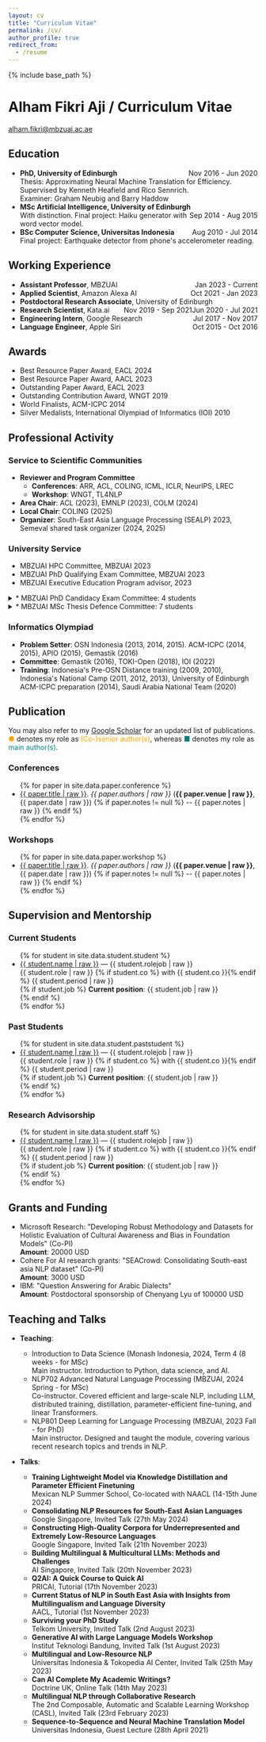 ```yaml
---
layout: cv
title: "Curriculum Vitae"
permalink: /cv/
author_profile: true
redirect_from:
  - /resume
---
```


{% include base_path %}
# Alham Fikri Aji / Curriculum Vitae
[alham.fikri@mbzuai.ac.ae](mailto:alham.fikri@mbzuai.ac.ae)

[//]: # (I am an assistant professor at MBZUAI. I obtained my Ph.D. from the University of Edinburgh’s Institute for Language, Cognition, and Computation, where I focused on enhancing the training and inference speed of machine translation. My studies were supervised by Dr. Kenneth Heafield and Dr. Rico Sennrich. Presently, my research centers on multilingual, low-resource, and low-compute NLP. I have worked on lightweight models via distillation, as well as adapting models to unseen languages in cases of limited training data.)
[//]: # (I have been developing various multilingual large language models such as BLOOMZ/mT0, Jais, Bactrian-X, and more. I have also worked on building multilingual and under-represented NLP resources and benchmarks, especially those that capture local culture and nuances, some of which were awarded best resource papers.)
[//]: # (In the past, I have gained industry experience at companies such as Amazon, Google, and Apple.)


## Education

* **PhD, University of Edinburgh** <span style="float: right;">Nov 2016 - Jun 2020</span><br>
  <span class='desc'>Thesis: Approximating Neural Machine Translation for Efficiency.</span><br>
  <span class='desc'>Supervised by Kenneth Heafield and Rico Sennrich.</span><br>
  <span class='desc'>Examiner: Graham Neubig and Barry Haddow</span>
* **MSc Artificial Intelligence, University of Edinburgh** <span style="float: right;">Sep 2014 - Aug 2015</span>\
  <span class='desc'>With distinction. Final project: Haiku generator with word vector model.</span>
* **BSc Computer Science, Universitas Indonesia** <span style="float: right;">Aug 2010 - Jul 2014</span>\
  <span class='desc'>Final project: Earthquake detector from phone's accelerometer reading.</span>

## Working Experience

* **Assistant Professor**, MBZUAI <span style="float: right;"> Jan 2023 - Current</span>
* **Applied Scientist**, Amazon Alexa AI <span style="float: right;"> Oct 2021 - Jan 2023</span>
* **Postdoctoral Research Associate**, University of Edinburgh <span style="float: right;"> Jun 2020 - Jul 2021</span>
* **Research Scientist**, Kata.ai  <span style="float: right;"> Nov 2019 - Sep 2021</span>
* **Engineering Intern**, Google Research <span style="float: right;"> Jul 2017 - Nov 2017</span>
* **Language Engineer**, Apple Siri  <span style="float: right;">Oct 2015 - Oct 2016</span>


## Awards
* Best Resource Paper Award, EACL 2024
* Best Resource Paper Award, AACL 2023
* Outstanding Paper Award, EACL 2023
* Outstanding Contribution Award, WNGT 2019
* World Finalists, ACM-ICPC 2014
* Silver Medalists, International Olympiad of Informatics (IOI) 2010

## Professional Activity

### Service to Scientific Communities

* **Reviewer and Program Committee**
  * **Conferences**: ARR, ACL, COLING, ICML, ICLR, NeurIPS, LREC
  * **Workshop**: WNGT, TL4NLP
* **Area Chair**: ACL (2023), EMNLP (2023), COLM (2024)
* **Local Chair**: COLING (2025)
* **Organizer**: South-East Asia Language Processing (SEALP) 2023, Semeval shared task organizer (2024, 2025)

### University Service

* MBZUAI HPC Committee, MBZUAI 2023
* MBZUAI PhD Qualifying Exam Committee, MBZUAI 2023
* MBZUAI Executive Education Program advisor, 2023
<details>
  <summary>* MBZUAI PhD Candidacy Exam Committee: 4 students</summary>
  2024 (2): Muhammad Taimoor Haseeb (student of Gus Jia), Artem Agafonov (student of Martin Takac) <br>
  2023 (2): Muhammad Arslan Manzoor (student of Preslav Nakov), Abdulla Jasem Ahmed Jaber Almansoori (student of Martin Takac)
</details>
<details>
  <summary>* MBZUAI MSc Thesis Defence Committee: 7 students</summary>
  2024 (5): Yichen (Will) Huang, Amirbek Djanibekov, Adham Ibrahim, Ahmed Rashed Ahmed Mubarak Almansoori, Ahmed Mohamed Mubarak Ali Albreiki <br>
  2023 (2): Sarah Albarri, Muhammad Umar Salman
</details>






### Informatics Olympiad
  * **Problem Setter**: OSN Indonesia (2013, 2014, 2015). ACM-ICPC (2014, 2015), APIO (2015), Gemastik (2016)
  * **Committee**: Gemastik (2016), TOKI-Open (2018), IOI (2022)
  * **Training**: Indonesia's Pre-OSN Distance training (2009, 2010), Indonesia's National Camp (2011, 2012, 2013), University of Edinburgh ACM-ICPC preparation (2014), Saudi Arabia National Team (2020)
<div class="page-break"></div>

## Publication

You may also refer to my [Google Scholar](https://scholar.google.ca/citations?hl=en&user=0Cyfqv4AAAAJ&view_op=list_works&sortby=pubdate) for an updated list of publications.<br>
<span style="color: orange;">●</span> denotes my role as <span style="color: orange;">(Co-)senior author(s)</span>, whereas <span style="color: teal;">■</span> denotes my role as <span style="color: teal;">main author(s)</span>.
### Conferences

<ul>
{% for paper in site.data.paper.conference %}
<li class="{% if paper.author and paper.author == 'first' %}first-author{% elsif paper.author and paper.author == 'last' %}last-author{% else %}default-author{% endif %}">
    <a href="{{ paper.url }}">{{ paper.title | raw }}</a>. <i>{{ paper.authors | raw }}</i> (<b>{{ paper.venue | raw }}</b>, {{ paper.date | raw }})
    {% if paper.notes != null %} -- {{ paper.notes | raw }}
    {% endif %}
</li>
{% endfor %}
</ul>

### Workshops
<ul>
{% for paper in site.data.paper.workshop %}
<li class="{% if paper.author and paper.author == 'first' %}first-author{% elsif paper.author and paper.author == 'last' %}last-author{% else %}default-author{% endif %}">
    <a href="{{ paper.url }}">{{ paper.title | raw }}</a>. <i>{{ paper.authors | raw }}</i> (<b>{{ paper.venue | raw }}</b>, {{ paper.date | raw }})
    {% if paper.notes != null %} -- {{ paper.notes | raw }}
    {% endif %}
</li>
{% endfor %}
</ul>

## Supervision and Mentorship

### Current Students
<ul>
{% for student in site.data.student.student %}
  <li>
    <a href="{{ student.url }}">{{ student.name | raw }}</a> — {{ student.rolejob | raw }}<br>
    {{ student.role | raw }} {% if student.co %} with {{ student.co }}{% endif %} {{ student.period | raw }}<br>
    {% if student.job %}
      <strong>Current position</strong>: {{ student.job | raw }}<br>
    {% endif %}
  </li>
{% endfor %}
</ul>

### Past Students
<ul>
{% for student in site.data.student.paststudent %}
  <li>
    <a href="{{ student.url }}">{{ student.name | raw }}</a> — {{ student.rolejob | raw }}<br>
    {{ student.role | raw }} {% if student.co %} with {{ student.co }}{% endif %} {{ student.period | raw }}<br>
    {% if student.job %}
      <strong>Current position</strong>: {{ student.job | raw }}<br>
    {% endif %}
  </li>
{% endfor %}
</ul>

### Research Advisorship
<ul>
{% for student in site.data.student.staff %}
  <li>
    <a href="{{ student.url }}">{{ student.name | raw }}</a> — {{ student.rolejob | raw }}<br>
    {{ student.role | raw }} {% if student.co %} with {{ student.co }}{% endif %} {{ student.period | raw }}<br>
    {% if student.job %}
      <strong>Current position</strong>: {{ student.job | raw }}<br>
    {% endif %}
  </li>
{% endfor %}
</ul>

## Grants and Funding
 * Microsoft Research: "Developing Robust Methodology and Datasets for Holistic Evaluation of Cultural Awareness and Bias in Foundation Models" (Co-PI)\
   **Amount**: 20000 USD
 * Cohere For AI research grants: "SEACrowd: Consolidating South-east asia NLP dataset" (Co-PI)\
   **Amount**: 3000 USD
 * IBM: "Question Answering for Arabic Dialects"\
   **Amount**: Postdoctoral sponsorship of Chenyang Lyu of 100000 USD 

## Teaching and Talks

* **Teaching**:
  * Introduction to Data Science (Monash Indonesia, 2024, Term 4 (8 weeks - for MSc)\
    Main instructor. Introduction to Python, data science, and AI.
  * NLP702 Advanced Natural Language Processing (MBZUAI, 2024 Spring - for MSc)\
    Co-instructor. Covered efficient and large-scale NLP, including LLM, distributed training, distillation, parameter-efficient fine-tuning, and linear Transformers.
  * NLP801 Deep Learning for Language Processing (MBZUAI, 2023 Fall - for PhD)\
    Main instructor. Designed and taught the module, covering various recent research topics and trends in NLP.

* **Talks**:
  * **Training Lightweight Model via Knowledge Distillation and Parameter Efficient Finetuning**\
    Mexican NLP Summer School, Co-located with NAACL (14-15th June 2024)
  * **Consolidating NLP Resources for South-East Asian Languages**\
    Google Singapore, Invited Talk (27th May 2024)  
  * **Constructing High-Quality Corpora for Underrepresented and Extremely Low-Resource
Languages**\
    Google Singapore, Invited Talk (21th November 2023)  
  * **Building Multilingual & Multicultural LLMs: Methods and Challenges**\
    AI Singapore, Invited Talk (20th November 2023)
  * **Q2AI: A Quick Course to Quick AI**\
    PRICAI, Tutorial (17th November 2023)
  * **Current Status of NLP in South East Asia with Insights from Multilingualism and Language Diversity**\
    AACL, Tutorial (1st November 2023)
  * **Surviving your PhD Study**\
    Telkom University, Invited Talk (2nd August 2023)
  * **Generative AI with Large Language Models Workshop**\
    Institut Teknologi Bandung, Invited Talk (1st August 2023)
  * **Multilingual and Low-Resource NLP**\
    Universitas Indonesia & Tokopedia AI Center, Invited Talk (25th May 2023)
  * **Can AI Complete My Academic Writings?**\
    Doctrine UK, Online Talk (14th May 2023)
  * **Multilingual NLP through Collaborative Research**\
    The 2nd Composable, Automatic and Scalable Learning Workshop (CASL), Invited Talk (23rd February 2023)
  * **Sequence-to-Sequence and Neural Machine Translation Model**\
    Universitas Indonesia, Guest Lecture (28th April 2021)

